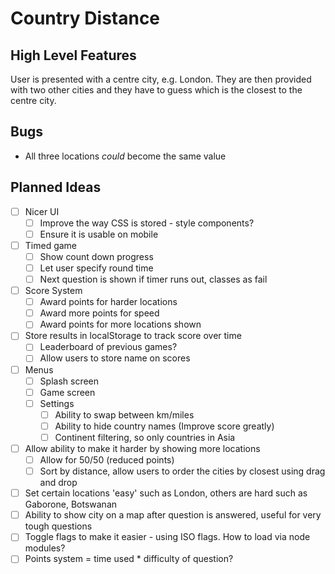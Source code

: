 

# Country Distance

## High Level Features

User is presented with a centre city, e.g. London.
They are then provided with two other cities and they have to guess which is the closest to the centre city.

## Bugs
- All three locations *could* become the same value

## Planned Ideas


- [ ] Nicer UI
    - [ ] Improve the way CSS is stored - style components?
    - [ ] Ensure it is usable on mobile
- [ ] Timed game
    - [ ] Show count down progress
    - [ ] Let user specify round time
    - [ ] Next question is shown if timer runs out, classes as fail
- [ ] Score System
    - [ ] Award points for harder locations
    - [ ] Award more points for speed
    - [ ] Award points for more locations shown
- [ ] Store results in localStorage to track score over time
    - [ ] Leaderboard of previous games?
    - [ ] Allow users to store name on scores
- [ ] Menus
    - [ ] Splash screen
    - [ ] Game screen
    - [ ] Settings
        - [ ] Ability to swap between km/miles
        - [ ] Ability to hide country names (Improve score greatly)
        - [ ] Continent filtering, so only countries in Asia
- [ ] Allow ability to make it harder by showing more locations
    - [ ] Allow for 50/50 (reduced points)
    - [ ] Sort by distance, allow users to order the cities by closest using drag and drop
- [ ] Set certain locations 'easy' such as London, others are hard such as Gaborone, Botswanan
- [ ] Ability to show city on a map after question is answered, useful for very tough questions
- [ ] Toggle flags to make it easier - using ISO flags. How to load via node modules?
- [ ] Points system = time used * difficulty of question?
